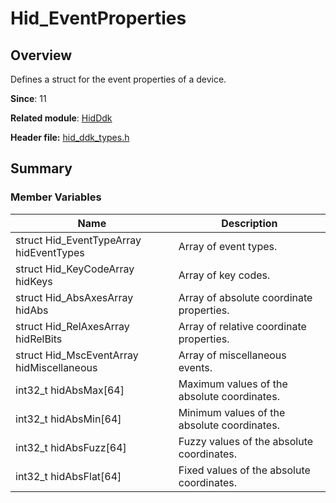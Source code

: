 # Hid_EventProperties

## Overview

Defines a struct for the event properties of a device.

**Since**: 11

**Related module**: [HidDdk](capi-hidddk.md)

**Header file:** [hid_ddk_types.h](capi-hid-ddk-types-h.md)

## Summary

### Member Variables

| Name| Description|
| -- | -- |
| struct Hid_EventTypeArray hidEventTypes | Array of event types.|
| struct Hid_KeyCodeArray hidKeys | Array of key codes.|
| struct Hid_AbsAxesArray hidAbs | Array of absolute coordinate properties.|
| struct Hid_RelAxesArray hidRelBits | Array of relative coordinate properties.|
| struct Hid_MscEventArray hidMiscellaneous | Array of miscellaneous events.|
| int32_t hidAbsMax[64] | Maximum values of the absolute coordinates.|
| int32_t hidAbsMin[64] | Minimum values of the absolute coordinates.|
| int32_t hidAbsFuzz[64] | Fuzzy values of the absolute coordinates.|
| int32_t hidAbsFlat[64] | Fixed values of the absolute coordinates.|
